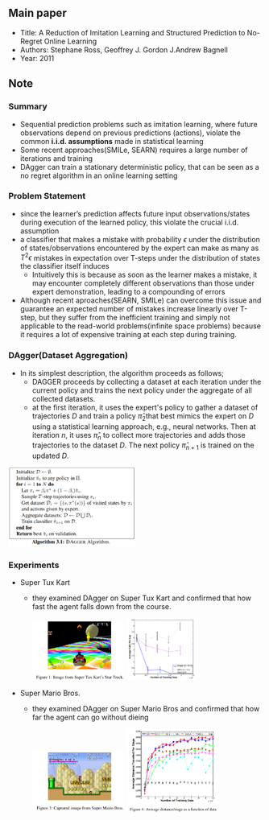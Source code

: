 ## Main paper

- Title: A Reduction of Imitation Learning and Structured Prediction to No-Regret Online Learning
- Authors: Stephane Ross, Geoffrey J. Gordon J.Andrew Bagnell
- Year: 2011



## Note

### Summary

- Sequential prediction problems such as imitation learning, where future observations depend on previous predictions (actions), violate the common **i.i.d. assumptions** made in statistical learning
- Some recent approaches(SMILe, SEARN) requires a large number of iterations and training
- DAgger can train a stationary deterministic policy, that can be seen as a no regret algorithm in an online learning setting



### Problem Statement

- since the learner’s prediction affects future input observations/states during execution of the learned policy, this violate the crucial i.i.d. assumption
- a classifier that makes a mistake with probability $\epsilon$ under the distribution of states/observations encountered by the expert can make as many as $T^2\epsilon$ mistakes in expectation over T-steps under the distribution of states the classifier itself induces
  - Intuitively this is because as soon as the learner makes a mistake, it may encounter completely different observations than those under expert demonstration, leading to a compounding of errors
- Although recent aproaches(SEARN, SMILe) can overcome this issue and guarantee an expected number of mistakes increase linearly over T-step, but they suffer from the inefficient training and simply not applicable to the read-world problems(infinite space problems) because it requires a lot of expensive training at each step during training.



### DAgger(Dataset Aggregation)

- In its simplest description, the algorithm proceeds as follows;	
  - DAGGER proceeds by collecting a dataset at each iteration under the current policy and trains the next policy under the aggregate of all collected datasets.
  - at the first iteration, it uses the expert's policy to gather a dataset of trajectories $D​$ and train a policy $\hat{\pi}_2​$ that best mimics the expert on $D​$ using a statistical learning approach, e.g., neural networks. Then at iteration $n​$, it uses $\hat{\pi}_n​$ to collect more trajectories and adds those trajectories to the dataset $D​$. The next policy $\hat{\pi}_{n+1}​$ is trained on the updated $D​$.

<img src="images/algorithm.png" width=50%>

### Experiments

- Super Tux Kart

  - they examined DAgger on Super Tux Kart and confirmed that how fast the agent falls down from the course.

    <img src="images/tux_kart.png" width=40%>

    <img src="images/tux_kart_result.png" width=30%>

- Super Mario Bros.

  - they examined DAgger on Super Mario Bros and confirmed that how far the agent can go without dieing

    <img src="images/super_mario_bros.png" width=40%>

    <img src="images/super_mario_bros_result.png" width=40%>

